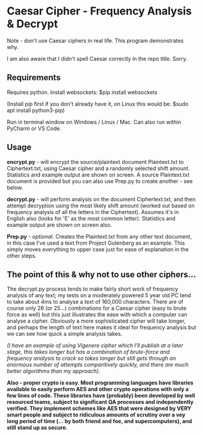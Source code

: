 # Caesar Cipher - Frequency Analysis & Decrypt

Note - don't use Caesar ciphers in real life.  This program demonstrates why.

I am also aware that I didn't spell Caesar correctly in the repo title.  Sorry.

## Requirements

Requires python. 
Install websockets: $pip install websockets

(Install pip first if you don't already have it, on Linux this would be: $sudo apt install python3-pip)

Run in terminal window on Windows / Linux / Mac.  Can also run within PyCharm or VS Code.

## Usage

**encrypt.py** - will encrypt the source/plaintext document Plaintext.txt to Ciphertext.txt, using Caesar cipher and
a randomly selected shift amount.  Statistics and example output are shown on screen.  A source Plaintext.txt 
document is provided but you can also use Prep.py to create another - see below.

**decrypt.py** - will perform analysis on the document Ciphertext.txt, and then attempt decryption using the most 
likely shift amount (worked out based on frequency analysis of all the letters in the Ciphertext).  Assumes 
it's in English also (looks for 'E' as the most common letter).  Statistics and example output are 
shown on screen also.

**Prep.py** - *optional*.  Creates the Plaintext.txt from any other text document, in this case I've used a text
from Project Gutenberg as an example.  This simply moves everything to upper case just for ease of explanation
in the other steps.


## The point of this & why not to use other ciphers...

The decrypt.py process tends to make fairly short work of frequency analysis of any text; my tests on a 
moderately powered 5 year old PC tend to take about 4ms to analyse a text of 160,000 characters. 
There are of course only 26 (or 25...) combinations for a Caesar cipher (easy to brute force as well) 
but this just illustrates the ease with which a computer can analyse a cipher.  Obviously a more 
sophisticated cipher will take longer, and perhaps the length of text here makes it ideal for frequency
analysis but we can see how quick a simple analysis takes.  

*(I have an example of using Vigenere cipher which I'll publish at a later stage, this takes longer but 
has a combination of brute-force and frequency analysis to crack so takes longer but still gets through 
an enormous number of attempts comparitively quickly, and there are much better algorithms than my 
approach).*

**Also - proper crypto is easy.  Most programming languages have libraries available to easily perform
AES and other crypto operations with only a few lines of code.  These libraries have (probably) 
been developed by well resourced teams, subject to significant QA processes and independently verified. 
They implement schemes like AES that were designed by VERY smart people and subject to ridiculous 
amounts of scrutiny over a vey long period of time (... by both friend and foe, and supercomputers), and
still stand up as secure.**  
